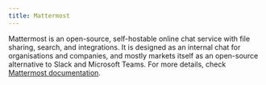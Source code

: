 ```yaml
---
title: Mattermost
---
```


Mattermost is an open-source, self-hostable online chat service with file sharing, search, and integrations. It is designed as an internal chat for organisations and companies, and mostly markets itself as an open-source alternative to Slack and Microsoft Teams. For more details, check [Mattermost documentation](https://manual.grid.tf/dashboard/solutions/mattermost.html).
